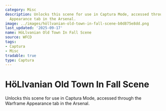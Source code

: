 ```yaml
---
category: Misc
description: Unlocks this scene for use in Captura Mode, accessed through the Warframe
  Appearance tab in the Arsenal.
image: ../images/höllvanian-old-town-in-fall-scene-b0d875e8dd.png
last_updated: '2025-09-17'
name: HöLlvanian Old Town In Fall Scene
source: WFCD
tags:
- Captura
- Misc
tradable: true
type: Captura
---
```


# HöLlvanian Old Town In Fall Scene

Unlocks this scene for use in Captura Mode, accessed through the Warframe Appearance tab in the Arsenal.

